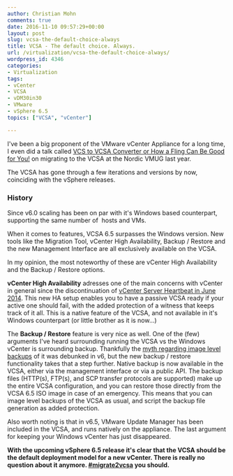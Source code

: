 ```yaml
---
author: Christian Mohn
comments: true
date: 2016-11-10 09:57:29+00:00
layout: post
slug: vcsa-the-default-choice-always
title: VCSA - The default choice. Always.
url: /virtualization/vcsa-the-default-choice-always/
wordpress_id: 4346
categories:
- Virtualization
tags:
- vCenter
- VCSA
- vDM30in30
- VMware
- vSphere 6.5
topics: ["VCSA", "vCenter"]

---
```


I've been a big proponent of the VMware vCenter Appliance for a long time, I even did a talk called [VCS to VCSA Converter or How a Fling Can Be Good for You!](https://www.vmug.com/p/cm/ld/fid=10931) on migrating to the VCSA at the Nordic VMUG last year.

The VCSA has gone through a few iterations and versions by now, coinciding with the vSphere releases.


<!--more-->

### History

Since v6.0 scaling has been on par with it's Windows based counterpart, supporting the same number of  hosts and VMs.

When it comes to features, VCSA 6.5 surpasses the Windows version. New tools like the Migration Tool, vCenter High Availability, Backup / Restore and the new Management Interface are all exclusively available on the VCSA.

In my opinion, the most noteworthy of these are vCenter High Availability and the Backup / Restore options.

**vCenter High Availability** adresses one of the main concerns with vCenter in general since the discontinuation of [vCenter Server Heartbeat in June 2014](http://www.vmware.com/products/vcenter-server-heartbeat.html). This new HA setup enables you to have a passive VCSA ready if your active one should fail, with the added protection of a witness that keeps track of it all. This is a native feature of the VCSA, and not available in it's Windows counterpart (or little brother as it is now...)

The **Backup / Restore** feature is very nice as well. One of the (few) arguments I've heard surrounding running the VCSA vs the Windows vCenter is surrounding backup. Thankfully the [myth regarding image level backups](http://vninja.net/vmware-2/vcenter-server-appliance-backups/) of it was debunked in v6, but the new backup / restore functionality takes that a step further. Native backup is now available in the VCSA, either via the management interface or via a public API. The backup files (HTTP(s), FTP(s), and SCP transfer protocols are supported) make up the entire VCSA configuration, and you can restore those directly from the VCSA 6.5 ISO image in case of an emergency. This means that you can image level backups of the VCSA as usual, and script the backup file generation as added protection.

Also worth noting is that in v6.5, VMware Update Manager has been included in the VCSA, and runs natively on the appliance. The last argument for keeping your Windows vCenter has just disappeared.

**With the upcoming vSphere 6.5 release it's clear that the VCSA should be the default deployment model for a new vCenter. There is really no question about it anymore. [#migrate2vcsa](https://twitter.com/search?q=%23migrate2vcsa&src=typd) you should.**
